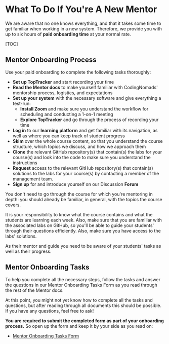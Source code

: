 # What To Do If You're A New Mentor

We are aware that no one knows everything, and that it takes some time to get familiar when working in a new system. Therefore, we provide you with up to six hours of **paid onboarding time** at your normal rate.

[TOC]

## Mentor Onboarding Process

Use your paid onboarding to complete the following tasks thoroughly:

- **Set up TopTracker** and start recording your time
- **Read the Mentor docs** to make yourself familiar with CodingNomads' mentorship process, logistics, and expectations
- **Set up your system** with the necessary software and give everything a test-run:
  - **Install Zoom** and make sure you understand the workflow for scheduling and conducting a 1-on-1 meeting
  - **Explore TopTracker** and go through the process of recording your time
- **Log in** to our **learning platform** and get familiar with its navigation, as well as where you can keep track of student progress
- **Skim** over the whole course content, so that you understand the course structure, which topics we discuss, and how we approach them
- **Clone** the relevant GitHub repository(s) that contain(s) the labs for your course(s) and look into the code to make sure you understand the instructions
- **Request** access to the relevant GitHub repository(s) that contain(s) solutions to the labs for your course(s) by contacting a member of the management team.
- **Sign up** for and introduce yourself on our Discussion **Forum**

You don't need to go through the course for which you're mentoring in depth: you should already be familiar, in general, with the topics the course covers.

It is your responsibility to know what the course contains and what the students are learning each week. Also, make sure that you are familiar with the associated labs on GitHub, so you'll be able to guide your students' through their questions efficiently.  Also, make sure you have access to the labs' solutions.

As their mentor and guide you need to be aware of your students' tasks as well as their progress.

## Mentor Onboarding Tasks

To help you complete all the necessary steps, follow the tasks and answer the questions in our Mentor Onboarding Tasks Form as you read through the rest of the Mentor docs.

At this point, you might not yet know how to complete all the tasks and questions, but after reading through all documents this should be possible.  If you have any questions, feel free to ask!

**You are required to submit the completed form as part of your onboarding process.** So open up the form and keep it by your side as you read on:

- [Mentor Onboarding Tasks Form](https://docs.google.com/forms/d/e/1FAIpQLSf-Ok5OAqM749xVfpe_Wt1U2h6PPhWowlITSW2K5_koMjPQBA/viewform)
